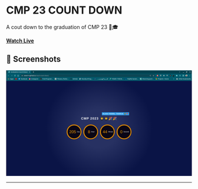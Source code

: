 # CMP 23 COUNT DOWN

A cout down to the graduation of CMP 23 🥳🎓️

**<a href="https://omar214.github.io/cmp23-count-down/" target="_blank">Watch Live</a>**


## 🎥 Screenshots<a name = "screenshots"></a> 

  ![collapesd](./screens/3.png)

  <hr />
